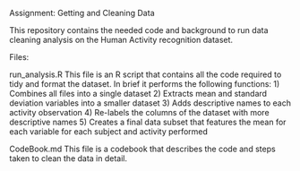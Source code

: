 Assignment: Getting and Cleaning Data

This repository contains the needed code and background to run data cleaning analysis on the Human Activity recognition dataset.

Files:

run_analysis.R
This file is an R script that contains all the code required to tidy and format the dataset.
In brief it performs the following functions:
	1) Combines all files into a single dataset
	2) Extracts mean and standard deviation variables into a smaller dataset
	3) Adds descriptive names to each activity observation
	4) Re-labels the columns of the dataset with more descriptive names
	5) Creates a final data subset that features the mean for each variable for each subject and activity performed

CodeBook.md
This file is a codebook that describes the code and steps taken to clean the data in detail.

